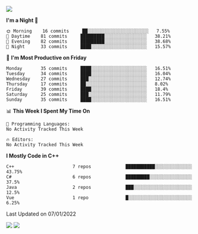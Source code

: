![](https://komarev.com/ghpvc/?username=lilpidgey&color=red)
<!--START_SECTION:waka-->
**I'm a Night 🦉** 

```text
🌞 Morning    16 commits     ██░░░░░░░░░░░░░░░░░░░░░░░   7.55% 
🌆 Daytime    81 commits     █████████░░░░░░░░░░░░░░░░   38.21% 
🌃 Evening    82 commits     █████████░░░░░░░░░░░░░░░░   38.68% 
🌙 Night      33 commits     ████░░░░░░░░░░░░░░░░░░░░░   15.57%

```
📅 **I'm Most Productive on Friday** 

```text
Monday       35 commits     ████░░░░░░░░░░░░░░░░░░░░░   16.51% 
Tuesday      34 commits     ████░░░░░░░░░░░░░░░░░░░░░   16.04% 
Wednesday    27 commits     ███░░░░░░░░░░░░░░░░░░░░░░   12.74% 
Thursday     17 commits     ██░░░░░░░░░░░░░░░░░░░░░░░   8.02% 
Friday       39 commits     ████░░░░░░░░░░░░░░░░░░░░░   18.4% 
Saturday     25 commits     ███░░░░░░░░░░░░░░░░░░░░░░   11.79% 
Sunday       35 commits     ████░░░░░░░░░░░░░░░░░░░░░   16.51%

```


📊 **This Week I Spent My Time On** 

```text
💬 Programming Languages: 
No Activity Tracked This Week

🔥 Editors: 
No Activity Tracked This Week

```

**I Mostly Code in C++** 

```text
C++                      7 repos             ███████████░░░░░░░░░░░░░░   43.75% 
C#                       6 repos             █████████░░░░░░░░░░░░░░░░   37.5% 
Java                     2 repos             ███░░░░░░░░░░░░░░░░░░░░░░   12.5% 
Vue                      1 repo              █░░░░░░░░░░░░░░░░░░░░░░░░   6.25%

```



 Last Updated on 07/01/2022
<!--END_SECTION:waka-->
![](https://hit.yhype.me/github/profile?user_id=42968544)
![](https://komarev.com/ghpvc/?lilpidgey)
